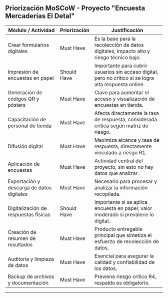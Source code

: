 ## Priorización MoSCoW - Proyecto "Encuesta Mercaderías El Detal"

| Módulo / Actividad                         | Priorización | Justificación |
|----------------------------------------------|--------------|---------------|
| Crear formularios digitales                 | Must Have    | Es la base para la recolección de datos digitales, impacto alto y riesgo técnico bajo. |
| Impresión de encuestas en papel              | Should Have  | Importante para cubrir usuarios sin acceso digital, pero no crítico si se logra alta respuesta online. |
| Generación de códigos QR y pósters           | Must Have    | Clave para aumentar el acceso y visualización de encuestas en tienda. |
| Capacitación de personal de tienda           | Must Have    | Afecta directamente la tasa de respuesta, considerada crítica según matriz de riesgo. |
| Difusión digital                             | Must Have    | Maximiza alcance y tasa de respuesta, directamente vinculado a riesgo R1. |
| Aplicación de encuestas                      | Must Have    | Actividad central del proyecto, sin esto no hay datos que analizar. |
| Exportación y descarga de datos digitales    | Must Have    | Necesario para procesar y analizar la información recopilada. |
| Digitalización de respuestas físicas          | Should Have  | Importante si se aplica encuesta en papel; valor moderado si prevalece lo digital. |
| Creación de resumen de resultados            | Must Have    | Producto entregable principal que sintetiza el esfuerzo de recolección de datos. |
| Auditoría y limpieza de datos                | Must Have    | Esencial para asegurar la calidad y confiabilidad de los datos. |
| Backup de archivos y documentación           | Must Have    | Previene riesgo crítico R4, respaldo es obligatorio. |

---